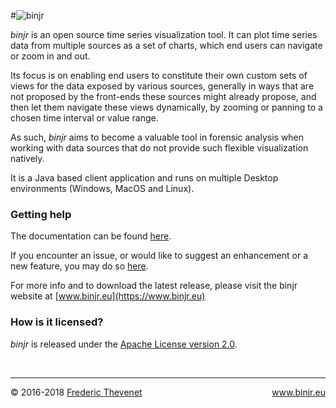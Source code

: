 <html lang="en">
<head>
    <title>binjr</title>
    <meta charset="utf-8"/>
    <link rel="stylesheet" href="./resources/css/air.css">
</head>

#![binjr](./resources/images/binjr_logo.png)

*binjr* is an open source time series visualization tool. It can plot time series data from multiple sources as a set of charts, which end users can navigate or zoom in and out.

Its focus is on enabling end users to constitute their own custom sets of views for the data exposed by various sources, generally in ways that are not proposed by the front-ends these sources might already propose, and then let them navigate these views dynamically, by zooming or panning to a chosen time interval or value range.

As such, *binjr* aims to become a valuable tool in forensic analysis when working with data sources that do not provide such flexible visualization natively.

It is a Java based client application and runs on multiple Desktop environments (Windows, MacOS and Linux).


### Getting help
The documentation can be found [here](https://www.binjr.eu/user_manual).

If you encounter an issue, or would like to suggest an enhancement or a new feature, you may do so [here](https://github.com/binjr/binjr/issues).

For more info and to download the latest release, please visit the binjr website at [www.binjr.eu](https://www.binjr.eu) 



### How is it licensed?

*binjr* is released under the [Apache License version 2.0](https://github.com/binjr/binjr/blob/master/LICENSE).

<footer>
    <br>
    <hr>
    <p style="text-align:left;">
        © 2016-2018 <a href="https://www.fthevenet.eu">Frederic Thevenet</a>
        <span style="float:right;"><a href="https://www.binjr.eu">www.binjr.eu</a></span>
    </p>
</footer>